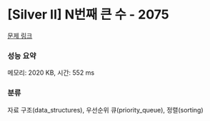 # [Silver II] N번째 큰 수 - 2075 

[문제 링크](https://www.acmicpc.net/problem/2075) 

### 성능 요약

메모리: 2020 KB, 시간: 552 ms

### 분류

자료 구조(data_structures), 우선순위 큐(priority_queue), 정렬(sorting)

